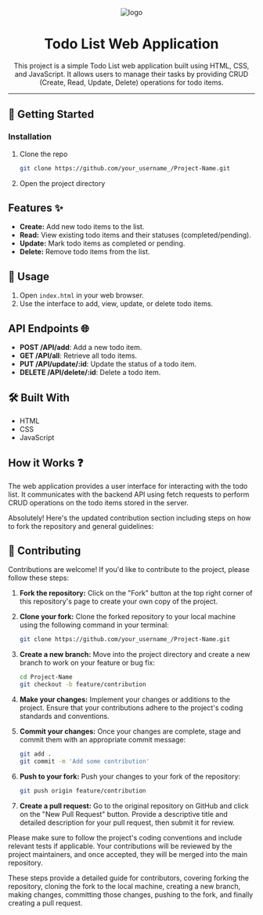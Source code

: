 
<div align="center">
  <img src="https://github.com/othneildrew/Best-README-Template/raw/master/images/logo.png" alt="logo"/>
  <h1>Todo List Web Application</h1>
  <p>This project is a simple Todo List web application built using HTML, CSS, and JavaScript. It allows users to manage their tasks by providing CRUD (Create, Read, Update, Delete) operations for todo items.</p>
  <hr>
</div>

## 🚀 Getting Started

### Installation
1. Clone the repo
   ```sh
   git clone https://github.com/your_username_/Project-Name.git
   ```
2. Open the project directory

## Features ✨

- **Create:** Add new todo items to the list.
- **Read:** View existing todo items and their statuses (completed/pending).
- **Update:** Mark todo items as completed or pending.
- **Delete:** Remove todo items from the list.

## 📖 Usage

1. Open `index.html` in your web browser.
2. Use the interface to add, view, update, or delete todo items.

## API Endpoints 🌐

- **POST /API/add**: Add a new todo item.
- **GET /API/all**: Retrieve all todo items.
- **PUT /API/update/:id**: Update the status of a todo item.
- **DELETE /API/delete/:id**: Delete a todo item.

## 🛠️ Built With

* HTML
* CSS
* JavaScript

## How it Works ❓

The web application provides a user interface for interacting with the todo list. It communicates with the backend API using fetch requests to perform CRUD operations on the todo items stored in the server.

Absolutely! Here's the updated contribution section including steps on how to fork the repository and general guidelines:


## 🤝 Contributing

Contributions are welcome! If you'd like to contribute to the project, please follow these steps:

1. **Fork the repository:** Click on the "Fork" button at the top right corner of this repository's page to create your own copy of the project.

2. **Clone your fork:** Clone the forked repository to your local machine using the following command in your terminal:
   ```sh
   git clone https://github.com/your_username_/Project-Name.git
   ```

3. **Create a new branch:** Move into the project directory and create a new branch to work on your feature or bug fix:
   ```sh
   cd Project-Name
   git checkout -b feature/contribution
   ```

4. **Make your changes:** Implement your changes or additions to the project. Ensure that your contributions adhere to the project's coding standards and conventions.

5. **Commit your changes:** Once your changes are complete, stage and commit them with an appropriate commit message:
   ```sh
   git add .
   git commit -m 'Add some contribution'
   ```

6. **Push to your fork:** Push your changes to your fork of the repository:
   ```sh
   git push origin feature/contribution
   ```

7. **Create a pull request:** Go to the original repository on GitHub and click on the "New Pull Request" button. Provide a descriptive title and detailed description for your pull request, then submit it for review.

Please make sure to follow the project's coding conventions and include relevant tests if applicable. Your contributions will be reviewed by the project maintainers, and once accepted, they will be merged into the main repository.


These steps provide a detailed guide for contributors, covering forking the repository, cloning the fork to the local machine, creating a new branch, making changes, committing those changes, pushing to the fork, and finally creating a pull request.
